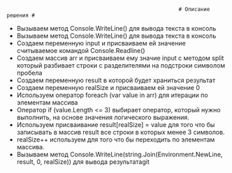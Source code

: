                                                            # Описание решения #
* Вызываем метод Console.WriteLine() для вывода текста в консоль
* Вызываем метод Console.WriteLine() для вывода текста в консоль
* Создаем переменную input и присваиваем ей значение считываемое командой Console.Readline()
* Создаем массив arr и присваиваем ему значие input с методом split который разбивает строки с разделителями на подстроки символом пробела
* Создаем переменную result в которой будет храниться результат
* Создаем переменную realSize и присваиваем ей значение 0
* Используем оператор foreach (var value in arr) для итерации по элементам массива 
* Оператор if (value.Length <= 3) выбирает оператор, который нужно выполнить, на основе значения логического выражения.
* Используем присваивание result[realSize] = value для того что бы записывать в массив result все строки в которых менее 3 символов. 
* realSize++ используем для того что бы переходить по элементам массива.
* Вызываем метод Console.WriteLine(string.Join(Environment.NewLine, result, 0, realSize)) для вывода результатаgit 